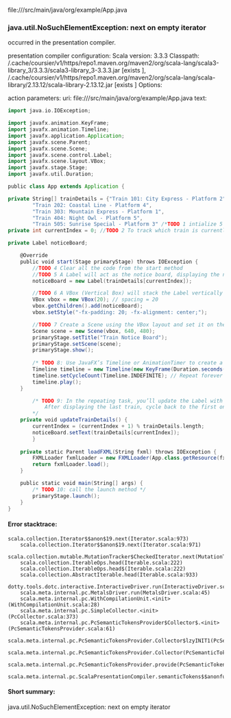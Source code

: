 file://<WORKSPACE>/src/main/java/org/example/App.java
### java.util.NoSuchElementException: next on empty iterator

occurred in the presentation compiler.

presentation compiler configuration:
Scala version: 3.3.3
Classpath:
<HOME>/.cache/coursier/v1/https/repo1.maven.org/maven2/org/scala-lang/scala3-library_3/3.3.3/scala3-library_3-3.3.3.jar [exists ], <HOME>/.cache/coursier/v1/https/repo1.maven.org/maven2/org/scala-lang/scala-library/2.13.12/scala-library-2.13.12.jar [exists ]
Options:



action parameters:
uri: file://<WORKSPACE>/src/main/java/org/example/App.java
text:
```scala
import java.io.IOException;

import javafx.animation.KeyFrame;
import javafx.animation.Timeline;
import javafx.application.Application;
import javafx.scene.Parent;
import javafx.scene.Scene;
import javafx.scene.control.Label;
import javafx.scene.layout.VBox;
import javafx.stage.Stage;
import javafx.util.Duration;

public class App extends Application {

private String[] trainDetails = {"Train 101: City Express - Platform 2",
        "Train 202: Coastal Line - Platform 4",
        "Train 303: Mountain Express - Platform 1",
        "Train 404: Night Owl - Platform 5",
        "Train 505: Sunrise Special - Platform 3" /*TODO 1 intialize 5 unique train names*/ };
private int currentIndex = 0; //TODO 2 To track which train is currently displayed

private Label noticeBoard;

    @Override
    public void start(Stage primaryStage) throws IOException {
        //TODO 4 Clear all the code from the start method
        //TODO 5 A Label will act as the notice board, displaying the next arriving train.
        noticeBoard = new Label(trainDetails[currentIndex]);

        //TODO 6 A VBox (Vertical Box) will stack the Label vertically within the window. You’ll want to add some vertical spacing between the components.
        VBox vbox = new VBox(20); // spacing = 20
        vbox.getChildren().add(noticeBoard);
        vbox.setStyle("-fx-padding: 20; -fx-alignment: center;");

        //TODO 7 Create a Scene using the VBox layout and set it on the primary Stage.
        Scene scene = new Scene(vbox, 640, 480);
        primaryStage.setTitle("Train Notice Board");
        primaryStage.setScene(scene);
        primaryStage.show();
        
        /* TODO 8: Use JavaFX’s Timeline or AnimationTimer to create a repeating task. This task will update the Label with the next train’s details every 5 seconds. */
        Timeline timeline = new Timeline(new KeyFrame(Duration.seconds(5), e -> updateTrainDetails()));
        timeline.setCycleCount(Timeline.INDEFINITE); // Repeat forever
        timeline.play(); 
    }

        /* TODO 9: In the repeating task, you’ll update the Label with the next train’s details from the array.
            After displaying the last train, cycle back to the first one.
        */
    private void updateTrainDetails() {
        currentIndex = (currentIndex + 1) % trainDetails.length;
        noticeBoard.setText(trainDetails[currentIndex]);
        }
   
    private static Parent loadFXML(String fxml) throws IOException {
        FXMLLoader fxmlLoader = new FXMLLoader(App.class.getResource(fxml + ".fxml"));
        return fxmlLoader.load();
    }

    public static void main(String[] args) {
        /* TODO 10: call the launch method */
        primaryStage.launch();
    }
}

```



#### Error stacktrace:

```
scala.collection.Iterator$$anon$19.next(Iterator.scala:973)
	scala.collection.Iterator$$anon$19.next(Iterator.scala:971)
	scala.collection.mutable.MutationTracker$CheckedIterator.next(MutationTracker.scala:76)
	scala.collection.IterableOps.head(Iterable.scala:222)
	scala.collection.IterableOps.head$(Iterable.scala:222)
	scala.collection.AbstractIterable.head(Iterable.scala:933)
	dotty.tools.dotc.interactive.InteractiveDriver.run(InteractiveDriver.scala:168)
	scala.meta.internal.pc.MetalsDriver.run(MetalsDriver.scala:45)
	scala.meta.internal.pc.WithCompilationUnit.<init>(WithCompilationUnit.scala:28)
	scala.meta.internal.pc.SimpleCollector.<init>(PcCollector.scala:373)
	scala.meta.internal.pc.PcSemanticTokensProvider$Collector$.<init>(PcSemanticTokensProvider.scala:61)
	scala.meta.internal.pc.PcSemanticTokensProvider.Collector$lzyINIT1(PcSemanticTokensProvider.scala:61)
	scala.meta.internal.pc.PcSemanticTokensProvider.Collector(PcSemanticTokensProvider.scala:61)
	scala.meta.internal.pc.PcSemanticTokensProvider.provide(PcSemanticTokensProvider.scala:90)
	scala.meta.internal.pc.ScalaPresentationCompiler.semanticTokens$$anonfun$1(ScalaPresentationCompiler.scala:117)
```
#### Short summary: 

java.util.NoSuchElementException: next on empty iterator